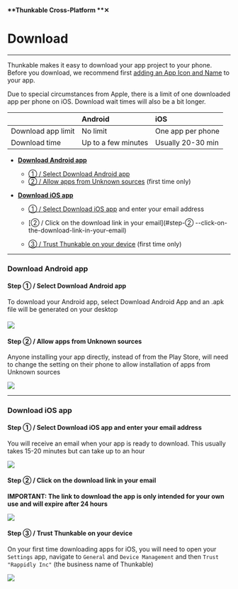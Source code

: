 #### **Thunkable Cross-Platform **✕

# Download

---

Thunkable makes it easy to download your app project to your phone. Before you download, we recommend first [adding an App Icon and Name](/x/create/app-icon-name.md) to your app.

Due to special circumstances from Apple, there is a limit of one downloaded app per phone on iOS. Download wait times will also be a bit longer.

|  | Android | iOS |
| :--- | :--- | :--- |
| Download app limit | No limit | One app per phone |
| Download time | Up to a few minutes | Usually 20-30 min |

* [**Download Android app**](#download-android-app)
  * [① / Select Download Android app](#step-①--select-download-android-app) 
  * [② / Allow apps from Unknown sources](#step-②---allow-apps-from-unknown-sources) \(first time only\)
* [**Download iOS app**](#download-ios-app)

  * [① / Select Download iOS app](#step-①--select-download-ios-app-and-enter-your-email-address) and enter your email address
  * [② / Click on the download link in your email](#step-② --click-on-the-download-link-in-your-email)

  * [③ / Trust Thunkable on your device](#step-③---trust-thunkable-on-your-device) \(first time only\)

---

### Download Android app

#### Step ① / Select Download Android app

To download your Android app, select Download Android App and an .apk file will be generated on your desktop

#### ![](/assets/share-✕-fig-4.png)

#### Step ②  / Allow apps from Unknown sources

Anyone installing your app directly, instead of from the Play Store, will need to change the setting on their phone to allow installation of apps from Unknown sources

![](/assets/download-✕-fig-4.png)

---

### Download iOS app

#### Step ① / Select Download iOS app and enter your email address

You will receive an email when your app is ready to download. This usually takes 15-20 minutes but can take up to an hour

![](/assets/download-✕-fig-1.png)

#### Step ②  / Click on the download link in your email

**IMPORTANT: The link to download the app is only intended for your own use and will expire after 24 hours**

![](/assets/download-✕-fig-2.png)

#### Step ③  / Trust Thunkable on your device

On your first time downloading apps for iOS, you will need to open your `Settings` app, navigate to `General` and `Device Management` and then `Trust "Rappidly Inc"` \(the business name of Thunkable\)

![](/assets/download-✕-fig-3.png)

